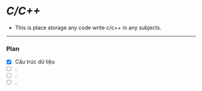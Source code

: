 # ***C/C++***
- This is place storage any code write c/c++ in any subjects.

---
### Plan
- [x] Cấu trúc dữ liệu
- [ ] .
- [ ] .
- [ ] .
